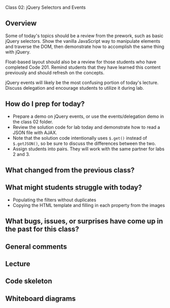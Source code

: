 Class 02: jQuery Selectors and Events
 
## Overview

Some of today's topics should be a review from the prework, such as basic jQuery selectors. Show the vanilla JavaScript way to manipulate elements and traverse the DOM, then demonstrate how to accomplish the same thing with jQuery.

Float-based layout should also be a review for those students who have completed Code 201. Remind students that they have learned this content previously and should refresh on the concepts.

jQuery events will likely be the most confusing portion of today's lecture. Discuss delegation and encourage students to utilize it during lab.

## How do I prep for today?

- Prepare a demo on jQuery events, or use the events/delegation demo in the class 02 folder.
- Review the solution code for lab today and demonstrate how to read a JSON file with AJAX. 
- Note that the solution code intentionally uses `$.get()` instead of `$.getJSON()`, so be sure to discuss the differences between the two.
- Assign students into pairs. They will work with the same partner for labs 2 and 3.

## What changed from the previous class?

## What might students struggle with today?

- Populating the filters without duplicates
- Copying the HTML template and filling in each property from the images

## What bugs, issues, or surprises have come up in the past for this class?

## General comments

## Lecture

## Code skeleton

## Whiteboard diagrams
